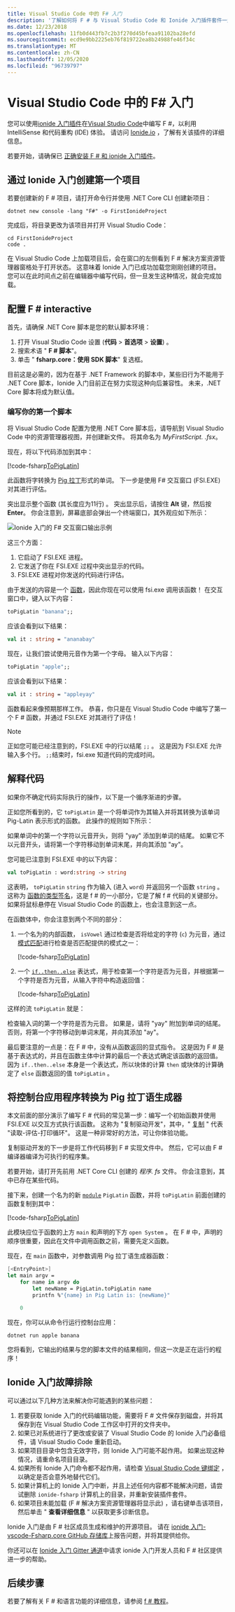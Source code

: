 ```yaml
---
title: Visual Studio Code 中的 F# 入门
description: '了解如何将 F # 与 Visual Studio Code 和 Ionide 入门插件套件一起使用。'
ms.date: 12/23/2018
ms.openlocfilehash: 11fb0d443fb7c2b3f270d45bfeaa91102ba28efd
ms.sourcegitcommit: ecd9e9bb2225eb76f819722ea8b24988fe46f34c
ms.translationtype: MT
ms.contentlocale: zh-CN
ms.lasthandoff: 12/05/2020
ms.locfileid: "96739797"
---
```

# <a name="get-started-with-f-in-visual-studio-code"></a>Visual Studio Code 中的 F# 入门

您可以使用[ionide 入门插件](https://marketplace.visualstudio.com/items?itemName=Ionide.Ionide-fsharp)在[Visual Studio Code](https://code.visualstudio.com)中编写 F #，以利用 IntelliSense 和代码重构 (IDE) 体验。 请访问 [Ionide.io](https://ionide.io) ，了解有关该插件的详细信息。

若要开始，请确保已 [正确安装 F # 和 ionide 入门插件](install-fsharp.md#install-f-with-visual-studio-code)。

## <a name="create-your-first-project-with-ionide"></a>通过 Ionide 入门创建第一个项目

若要创建新的 F # 项目，请打开命令行并使用 .NET Core CLI 创建新项目：

```dotnetcli
dotnet new console -lang "F#" -o FirstIonideProject
```

完成后，将目录更改为该项目并打开 Visual Studio Code：

```console
cd FirstIonideProject
code .
```

在 Visual Studio Code 上加载项目后，会在窗口的左侧看到 F # 解决方案资源管理器窗格处于打开状态。 这意味着 Ionide 入门已成功加载您刚刚创建的项目。 您可以在此时间点之前在编辑器中编写代码，但一旦发生这种情况，就会完成加载。

## <a name="configure-f-interactive"></a>配置 F # interactive

首先，请确保 .NET Core 脚本是您的默认脚本环境：

1. 打开 Visual Studio Code 设置 (**代码**  >  **首选项**  >  **设置**) 。
1. 搜索术语 " **F # 脚本**"。
1. 单击 " **fsharp.core：使用 SDK 脚本**" 复选框。

目前这是必需的，因为在基于 .NET Framework 的脚本中，某些旧行为不能用于 .NET Core 脚本，Ionide 入门目前正在努力实现这种向后兼容性。 未来，.NET Core 脚本将成为默认值。

### <a name="write-your-first-script"></a>编写你的第一个脚本

将 Visual Studio Code 配置为使用 .NET Core 脚本后，请导航到 Visual Studio Code 中的资源管理器视图，并创建新文件。 将其命名为 *MyFirstScript. .fsx*。

现在，将以下代码添加到其中：

[!code-fsharp[ToPigLatin](~/samples/snippets/fsharp/getting-started/to-pig-latin.fsx)]

此函数将字转换为 [Pig 拉丁](https://en.wikipedia.org/wiki/Pig_Latin)形式的单词。 下一步是使用 F# 交互窗口 (FSI.EXE) 对其进行评估。

突出显示整个函数 (其长度应为11行) 。 突出显示后，请按住 **Alt** 键，然后按 **Enter**。 你会注意到，屏幕底部会弹出一个终端窗口，其外观应如下所示：

![Ionide 入门的 F# 交互窗口输出示例](./media/getting-started-vscode/vscode-fsi.png)

这三个方面：

1. 它启动了 FSI.EXE 进程。
2. 它发送了你在 FSI.EXE 过程中突出显示的代码。
3. FSI.EXE 进程对你发送的代码进行评估。

由于发送的内容是一个 [函数](../language-reference/functions/index.md)，因此你现在可以使用 fsi.exe 调用该函数！ 在交互窗口中，键入以下内容：

```fsharp
toPigLatin "banana";;
```

应该会看到以下结果：

```fsharp
val it : string = "ananabay"
```

现在，让我们尝试使用元音作为第一个字母。 输入以下内容：

```fsharp
toPigLatin "apple";;
```

应该会看到以下结果：

```fsharp
val it : string = "appleyay"
```

函数看起来像预期那样工作。 恭喜，你只是在 Visual Studio Code 中编写了第一个 F # 函数，并通过 FSI.EXE 对其进行了评估！

> [!NOTE]
> 正如您可能已经注意到的，FSI.EXE 中的行以结尾 `;;` 。 这是因为 FSI.EXE 允许输入多个行。 `;;`结束时，fsi.exe 知道代码的完成时间。

## <a name="explaining-the-code"></a>解释代码

如果你不确定代码实际执行的操作，以下是一个循序渐进的步骤。

正如您所看到的，它 `toPigLatin` 是一个将单词作为其输入并将其转换为该单词 Pig-Latin 表示形式的函数。 此操作的规则如下所示：

如果单词中的第一个字符以元音开头，则将 "yay" 添加到单词的结尾。 如果它不以元音开头，请将第一个字符移动到单词末尾，并向其添加 "ay"。

您可能已注意到 FSI.EXE 中的以下内容：

```fsharp
val toPigLatin : word:string -> string
```

这表明， `toPigLatin` `string` 作为输入 (进入 `word`) 并返回另一个函数 `string` 。 这称为 [函数的类型签名](https://fsharpforfunandprofit.com/posts/function-signatures/)，这是 f # 的一小部分，它是了解 f # 代码的关键部分。 如果将鼠标悬停在 Visual Studio Code 的函数上，也会注意到这一点。

在函数体中，你会注意到两个不同的部分：

1. 一个名为的内部函数， `isVowel` 通过检查是否将给定的字符 (`c`) 为元音，通过 [模式匹配](../language-reference/pattern-matching.md)进行检查是否匹配提供的模式之一：

   [!code-fsharp[ToPigLatin](~/samples/snippets/fsharp/getting-started/to-pig-latin.fsx#L2-L6)]

2. 一个 [`if..then..else`](../language-reference/conditional-expressions-if-then-else.md) 表达式，用于检查第一个字符是否为元音，并根据第一个字符是否为元音，从输入字符中构造返回值：

   [!code-fsharp[ToPigLatin](~/samples/snippets/fsharp/getting-started/to-pig-latin.fsx#L8-L11)]

这样的流 `toPigLatin` 就是：

检查输入词的第一个字符是否为元音。 如果是，请将 "yay" 附加到单词的结尾。 否则，将第一个字符移动到单词末尾，并向其添加 "ay"。

最后要注意的一点是：在 F # 中，没有从函数返回的显式指令。 这是因为 F # 是基于表达式的，并且在函数主体中计算的最后一个表达式确定该函数的返回值。 因为 `if..then..else` 本身是一个表达式，所以块体的计算 `then` 或块体的计算确定了 `else` 函数返回的值 `toPigLatin` 。

## <a name="turn-the-console-app-into-a-pig-latin-generator"></a>将控制台应用程序转换为 Pig 拉丁语生成器

本文前面的部分演示了编写 F # 代码的常见第一步：编写一个初始函数并使用 FSI.EXE 以交互方式执行该函数。 这称为 "复制驱动开发"，其中，" [复制](https://en.wikipedia.org/wiki/Read%E2%80%93eval%E2%80%93print_loop) " 代表 "读取-评估-打印循环"。 这是一种非常好的方法，可让你体验功能。

复制驱动开发的下一步是将工作代码移到 F # 实现文件中。 然后，它可以由 F # 编译器编译为可执行的程序集。

若要开始，请打开先前用 .NET Core CLI 创建的 *程序. fs* 文件。 你会注意到，其中已存在某些代码。

接下来，创建一个名为的新 [`module`](../language-reference/modules.md) `PigLatin` 函数，并将 `toPigLatin` 前面创建的函数复制到其中：

[!code-fsharp[ToPigLatin](~/samples/snippets/fsharp/getting-started/pig-latin.fs#L3-L14)]

此模块应位于函数的上方 `main` 和声明的下方 `open System` 。 在 F # 中，声明的顺序很重要，因此在文件中调用函数之前，需要先定义函数。

现在，在 `main` 函数中，对参数调用 Pig 拉丁语生成器函数：

```fsharp
[<EntryPoint>]
let main argv =
    for name in argv do
        let newName = PigLatin.toPigLatin name
        printfn %"{name} in Pig Latin is: {newName}"

    0
```

现在，你可以从命令行运行控制台应用：

```dotnetcli
dotnet run apple banana
```

您将看到，它输出的结果与您的脚本文件的结果相同，但这一次是正在运行的程序！

## <a name="troubleshooting-ionide"></a>Ionide 入门故障排除

可以通过以下几种方法来解决你可能遇到的某些问题：

1. 若要获取 Ionide 入门的代码编辑功能，需要将 F # 文件保存到磁盘，并将其保存到在 Visual Studio Code 工作区中打开的文件夹中。
1. 如果已对系统进行了更改或安装了 Visual Studio Code 的 Ionide 入门必备组件，请 Visual Studio Code 重新启动。
1. 如果项目目录中包含无效字符，则 Ionide 入门可能不起作用。  如果出现这种情况，请重命名项目目录。
1. 如果所有 Ionide 入门命令都不起作用，请检查 [Visual Studio Code 键绑定](https://code.visualstudio.com/docs/getstarted/keybindings#_advanced-customization) ，以确定是否会意外地替代它们。
1. 如果计算机上的 Ionide 入门中断，并且上述任何内容都不能解决问题，请尝试删除 `ionide-fsharp` 计算机上的目录，并重新安装插件套件。
1. 如果项目未能加载 (F # 解决方案资源管理器将显示此) ，请右键单击该项目，然后单击 " **查看详细信息** " 以获取更多诊断信息。

Ionide 入门是由 F # 社区成员生成和维护的开源项目。 请在 [ionide 入门-vscode-Fsharp.core GitHub 存储库](https://github.com/ionide/ionide-vscode-fsharp)上报告问题，并将其提供给你。

你还可以在 [Ionide 入门 Gitter 通道](https://gitter.im/ionide/ionide-project)中请求 ionide 入门开发人员和 F # 社区提供进一步的帮助。

## <a name="next-steps"></a>后续步骤

若要了解有关 F # 和语言功能的详细信息，请参阅 [f # 教程](../tour.md)。
